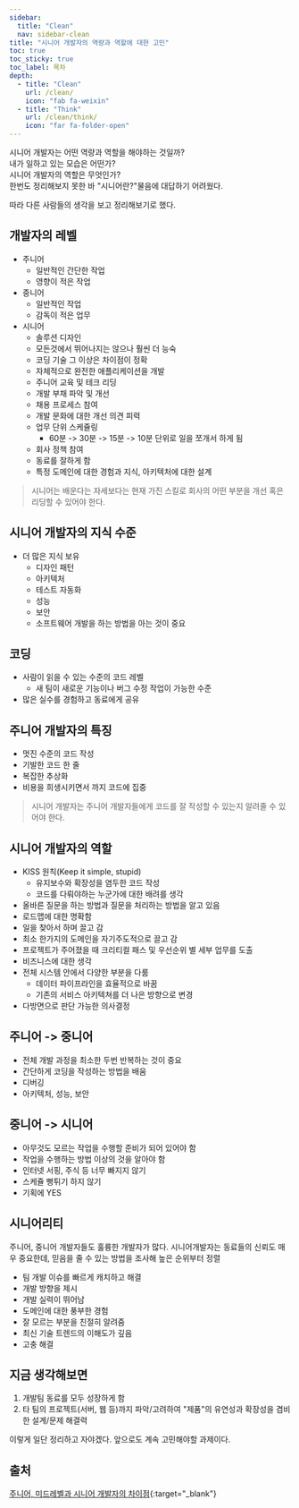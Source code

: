 ```yaml
---
sidebar:
  title: "Clean"
  nav: sidebar-clean
title: "시니어 개발자의 역량과 역할에 대한 고민"
toc: true
toc_sticky: true
toc_label: 목차
depth: 
  - title: "Clean"
    url: /clean/
    icon: "fab fa-weixin"
  - title: "Think"
    url: /clean/think/
    icon: "far fa-folder-open"
---
```

시니어 개발자는 어떤 역량과 역할을 해야하는 것일까?  
내가 일하고 있는 모습은 어떤가?  
시니어 개발자의 역할은 무엇인가?  
한번도 정리해보지 못한 바 "시니어란?"물음에 대답하기 어려웠다.

따라 다른 사람들의 생각을 보고 정리해보기로 했다.

## 개발자의 레벨
* 주니어
  * 일반적인 간단한 작업
  * 영향이 적은 작업
* 중니어
  * 일반적인 작업
  * 감독이 적은 업무
* 시니어
  * 솔루션 디자인
  * 모든것에서 뛰어나지는 않으나 훨씬 더 능숙
  * 코딩 기술 그 이상은 차이점이 정확
  * 자체적으로 완전한 애플리케이션을 개발
  * 주니어 교육 및 테크 리딩
  * 개발 부채 파악 및 개선
  * 채용 프로세스 참여
  * 개발 문화에 대한 개선 의견 피력
  * 업무 단위 스케쥴링
    * 60분 -> 30분 -> 15분 -> 10분 단위로 일을 쪼개서 하게 됨
  * 회사 정책 참여
  * 동료를 잘하게 함
  * 특정 도메인에 대한 경험과 지식, 아키텍처에 대한 설계

> 시니어는 배운다는 자세보다는 현재 가진 스킬로 회사의 어떤 부분을 개선 혹은 리딩할 수 있어야 한다.

## 시니어 개발자의 지식 수준
* 더 많은 지식 보유
  * 디자인 패턴
  * 아키텍처
  * 테스트 자동화
  * 성능
  * 보안
  * 소프트웨어 개발을 하는 방법을 아는 것이 중요

## 코딩
* 사람이 읽을 수 있는 수준의 코드 레벨
  * 새 팀이 새로운 기능이나 버그 수정 작업이 가능한 수준
* 많은 실수를 경험하고 동료에게 공유

## 주니어 개발자의 특징
* 멋진 수준의 코드 작성
* 기발한 코드 한 줄
* 복잡한 추상화
* 비용을 희생시키면서 까지 코드에 집중

> 시니어 개발자는 주니어 개발자들에게 코드를 잘 작성할 수 있는지 알려줄 수 있어야 한다.

## 시니어 개발자의 역할
* KISS 원칙(Keep it simple, stupid)
  * 유지보수와 확장성을 염두한 코드 작성
  * 코드를 다뤄야하는 누군가에 대한 배려를 생각
* 올바른 질문을 하는 방법과 질문을 처리하는 방법을 알고 있음
* 로드맵에 대한 명확함
* 일을 찾아서 하며 끌고 감
* 최소 한가지의 도메인을 자기주도적으로 끌고 감
* 프로젝트가 주어졌을 때 크리티컬 패스 및 우선순위 별 세부 업무를 도출
* 비즈니스에 대한 생각
* 전체 시스템 안에서 다양한 부분을 다룸
  * 데이터 파이프라인을 효율적으로 바꿈
  * 기존의 서비스 아키텍쳐를 더 나은 방향으로 변경
* 다방면으로 판단 가능한 의사결정

## 주니어 -> 중니어
* 전체 개발 과정을 최소한 두번 반복하는 것이 중요
* 간단하게 코딩을 작성하는 방법을 배움
* 디버깅
* 아키텍처, 성능, 보안

## 중니어 -> 시니어
* 아무것도 모르는 작업을 수행할 준비가 되어 있어야 함
* 작업을 수행하는 방법 이상의 것을 알아야 함
* 인터넷 서핑, 주식 등 너무 빠지지 않기
* 스케쥴 뻥튀기 하지 않기
* 기획에 YES

## 시니어리티
주니어, 중니어 개발자들도 훌륭한 개발자가 많다. 시니어개발자는 동료들의 신뢰도 매우 중요한데, 믿음을 줄 수 있는 방법을 조사해 높은 순위부터 정렬
* 팀 개발 이슈를 빠르게 캐치하고 해결
* 개발 방향을 제시
* 개발 실력이 뛰어남
* 도메인에 대한 풍부한 경험
* 잘 모르는 부분을 친절히 알려줌
* 최신 기술 트렌드의 이해도가 깊음
* 고충 해결

## 지금 생각해보면 
1. 개발팀 동료를 모두 성장하게 함
2. 타 팀의 프로젝트(서버, 웹 등)까지 파악/고려하여 "제품"의 유연성과 확장성을 겸비한 설계/문제 해결력

이렇게 일단 정리하고 자야겠다. 앞으로도 계속 고민해야할 과제이다.   

## 출처
[<i class="fas fa-link"></i> 주니어, 미드레벨과 시니어 개발자의 차이점](https://erwinousy.medium.com/%EC%A3%BC%EB%8B%88%EC%96%B4-%EB%AF%B8%EB%93%9C%EB%A0%88%EB%B2%A8%EA%B3%BC-%EC%8B%9C%EB%8B%88%EC%96%B4-%EA%B0%9C%EB%B0%9C%EC%9E%90%EC%9D%98-%EC%B0%A8%EC%9D%B4%EC%A0%90-d29bffecfec){:target="_blank"}  

